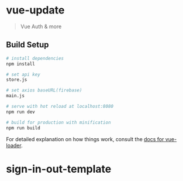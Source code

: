 # vue-update

> Vue Auth & more

## Build Setup

``` bash
# install dependencies
npm install

# set api key
store.js

# set axios baseURL(firebase)
main.js

# serve with hot reload at localhost:8080
npm run dev

# build for production with minification
npm run build
```

For detailed explanation on how things work, consult the [docs for vue-loader](http://vuejs.github.io/vue-loader).
# sign-in-out-template
